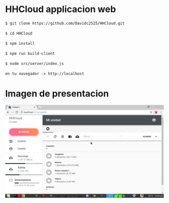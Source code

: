 HHCloud applicacion web
=======================

```
$ git clone https://github.com/Davidc2525/HHCloud.git

$ cd HHCloud

$ npm install

$ npm run build-client

$ node src/server/index.js

en tu navegador -> http://localhost
```

Imagen de presentacion
======================
![Imagen de presentacion](pimg2.png)
